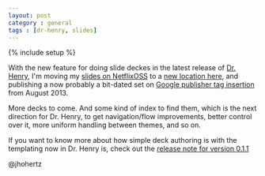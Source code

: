 ```yaml
---
layout: post
category : general
tags : [dr-henry, slides]
---
```

{% include setup %}

With the new feature for doing slide deckes in the latest release of [Dr. Henry](https://github.com/jhohertz/dr-henry), I'm moving my [slides on NetflixOSS](http://jhohertz.github.io/netflixoss-slides/) to a [new location here](http://jhohertz.github.io/slides/netflixoss/), and publishing a now probably a bit-dated set on [Google publisher tag insertion](http://jhohertz.github.io/slides/gpt-tags/) from August 2013. 

More decks to come. And some kind of index to find them, which is the next direction for Dr. Henry, to get navigation/flow improvements, better control over it, more uniform handling between themes, and so on.

If you want to know more about how simple deck authoring is with the templating now in Dr. Henry is, check out the [release note for version 0.1.1](http://jhohertz.github.io/dr-henry/blog/2014/07/15/release-0.1.1-tagged-with-social-fixes-and-slide-deck-layout-based-on-reveal.js/)

@jhohertz

